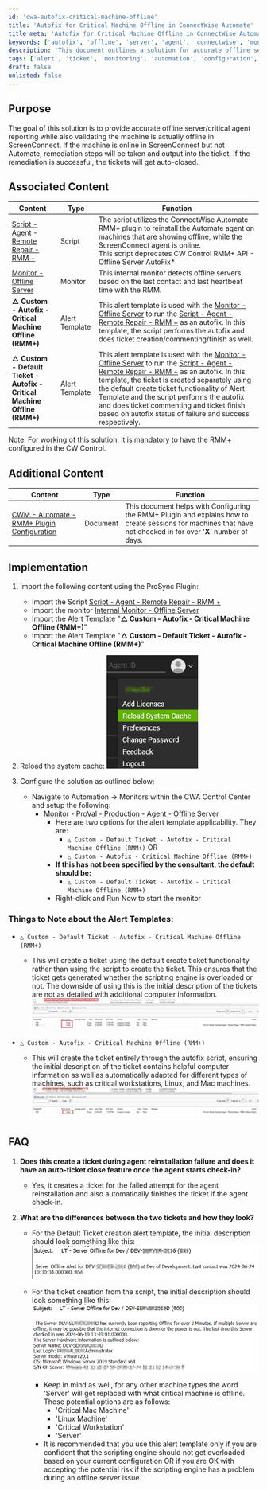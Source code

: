 ```yaml
---
id: 'cwa-autofix-critical-machine-offline'
title: 'Autofix for Critical Machine Offline in ConnectWise Automate'
title_meta: 'Autofix for Critical Machine Offline in ConnectWise Automate'
keywords: ['autofix', 'offline', 'server', 'agent', 'connectwise', 'monitor']
description: 'This document outlines a solution for accurate offline server and critical agent reporting in ConnectWise Automate, including remediation steps when discrepancies between ScreenConnect and Automate are detected. It also details the implementation of associated scripts and monitors, ensuring efficient ticket management and automation.'
tags: ['alert', 'ticket', 'monitoring', 'automation', 'configuration', 'scripting']
draft: false
unlisted: false
---
```

## Purpose

The goal of this solution is to provide accurate offline server/critical agent reporting while also validating the machine is actually offline in ScreenConnect. If the machine is online in ScreenConnect but not Automate, remediation steps will be taken and output into the ticket. If the remediation is successful, the tickets will get auto-closed.

## Associated Content

| Content                                                                 | Type     | Function                                                                                                                                                                                                                                                                                       |
|-------------------------------------------------------------------------|----------|------------------------------------------------------------------------------------------------------------------------------------------------------------------------------------------------------------------------------------------------------------------------------------------------|
| [Script - Agent - Remote Repair - RMM +](https://proval.itglue.com/DOC-5078775-12439587) | Script   | The script utilizes the ConnectWise Automate RMM+ plugin to reinstall the Automate agent on machines that are showing offline, while the ScreenConnect agent is online.<br>This script deprecates CW Control RMM+ API - Offline Server AutoFix*                                                                 |
| [Monitor - Offline Server](https://proval.itglue.com/DOC-5078775-8030359)           | Monitor  | This internal monitor detects offline servers based on the last contact and last heartbeat time with the RMM.                                                                                                                                                                                |
| **△ Custom - Autofix - Critical Machine Offline (RMM+)**               | Alert Template | This alert template is used with the [Monitor - Offline Server](https://proval.itglue.com/DOC-5078775-8030359) to run the [Script - Agent - Remote Repair - RMM +](https://proval.itglue.com/DOC-5078775-12439587) as an autofix. In this template, the script performs the autofix and does ticket creation/commenting/finish as well. |
| **△ Custom - Default Ticket - Autofix - Critical Machine Offline (RMM+)** | Alert Template | This alert template is used with the [Monitor - Offline Server](https://proval.itglue.com/DOC-5078775-8030359) to run the [Script - Agent - Remote Repair - RMM +](https://proval.itglue.com/DOC-5078775-12439587) as an autofix. In this template, the ticket is created separately using the default create ticket functionality of Alert Template and the script performs the autofix and does ticket commenting and ticket finish based on autofix status of failure and success respectively. |

Note: For working of this solution, it is mandatory to have the RMM+ configured in the CW Control.

## Additional Content

| Content                                                                 | Type      | Function                                                                                                                                                                                                                                           |
|-------------------------------------------------------------------------|-----------|----------------------------------------------------------------------------------------------------------------------------------------------------------------------------------------------------------------------------------------------------|
| [CWM - Automate - RMM+ Plugin Configuration](https://proval.itglue.com/DOC-5078775-9770217) | Document  | This document helps with Configuring the RMM+ Plugin and explains how to create sessions for machines that have not checked in for over '**X**' number of days.                                                                                                                                 |

## Implementation

1. Import the following content using the ProSync Plugin:
   - Import the Script [Script - Agent - Remote Repair - RMM +](https://proval.itglue.com/DOC-5078775-12439587)
   - Import the monitor [Internal Monitor - Offline Server](https://proval.itglue.com/DOC-5078775-8030359)
   - Import the Alert Template "**△ Custom - Autofix - Critical Machine Offline (RMM+)**"
   - Import the Alert Template "**△ Custom - Default Ticket - Autofix - Critical Machine Offline (RMM+)**"

2. Reload the system cache:
   ![Cache Reload](../../../static/img/CWM---Automate---ScreenConnect-RMM+---Offline-Server-AutoFix-Solution/image_1.png)

3. Configure the solution as outlined below:
   - Navigate to Automation -> Monitors within the CWA Control Center and setup the following:
     - [Monitor - ProVal - Production - Agent - Offline Server](https://proval.itglue.com/DOC-5078775-8030359)
       - Here are two options for the alert template applicability. They are:
         - `△ Custom - Default Ticket - Autofix - Critical Machine Offline (RMM+)` OR
         - `△ Custom - Autofix - Critical Machine Offline (RMM+)`
       - **If this has not been specified by the consultant, the default should be:**
         - `△ Custom - Default Ticket - Autofix - Critical Machine Offline (RMM+)`
       - Right-click and Run Now to start the monitor

### Things to Note about the Alert Templates:

- `△ Custom - Default Ticket - Autofix - Critical Machine Offline (RMM+)`
  - This will create a ticket using the default create ticket functionality rather than using the script to create the ticket. This ensures that the ticket gets generated whether the scripting engine is overloaded or not. The downside of using this is the initial description of the tickets are not as detailed with additional computer information.
  ![Default Ticket Example](../../../static/img/CWM---Automate---ScreenConnect-RMM+---Offline-Server-AutoFix-Solution/image_2.png)

- `△ Custom - Autofix - Critical Machine Offline (RMM+)`
  - This will create the ticket entirely through the autofix script, ensuring the initial description of the ticket contains helpful computer information as well as automatically adapted for different types of machines, such as critical workstations, Linux, and Mac machines.
  ![Autofix Ticket Example](../../../static/img/CWM---Automate---ScreenConnect-RMM+---Offline-Server-AutoFix-Solution/image_3.png)

## FAQ

1. **Does this create a ticket during agent reinstallation failure and does it have an auto-ticket close feature once the agent starts check-in?**
   - Yes, it creates a ticket for the failed attempt for the agent reinstallation and also automatically finishes the ticket if the agent check-in.

2. **What are the differences between the two tickets and how they look?**
   - For the Default Ticket creation alert template, the initial description should look something like this:
     ![Default Ticket Description](../../../static/img/CWM---Automate---ScreenConnect-RMM+---Offline-Server-AutoFix-Solution/image_4.png)

   - For the ticket creation from the script, the initial description should look something like this:
     ![Script Ticket Description](../../../static/img/CWM---Automate---ScreenConnect-RMM+---Offline-Server-AutoFix-Solution/image_5.png)
     - Keep in mind as well, for any other machine types the word 'Server' will get replaced with what critical machine is offline. Those potential options are as follows:
       - 'Critical Mac Machine'
       - 'Linux Machine'
       - 'Critical Workstation'
       - 'Server'
     - It is recommended that you use this alert template only if you are confident that the scripting engine should not get overloaded based on your current configuration OR if you are OK with accepting the potential risk if the scripting engine has a problem during an offline server issue.



